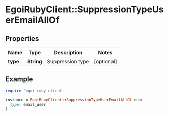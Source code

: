 # EgoiRubyClient::SuppressionTypeUserEmailAllOf

## Properties

| Name | Type | Description | Notes |
| ---- | ---- | ----------- | ----- |
| **type** | **String** | Suppression type | [optional] |

## Example

```ruby
require 'egoi-ruby-client'

instance = EgoiRubyClient::SuppressionTypeUserEmailAllOf.new(
  type: email_user
)
```

